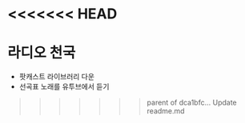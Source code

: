 <<<<<<< HEAD
=======
라디오 천국
===========
- 팟캐스트 라이브러리 다운
- 선곡표 노래를 유투브에서 듣기
>>>>>>> parent of dca1bfc... Update readme.md
